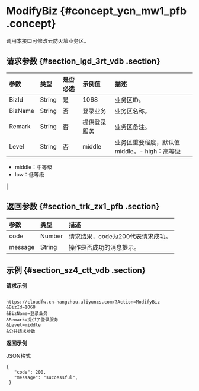 # ModifyBiz {#concept_ycn_mw1_pfb .concept}

调用本接口可修改云防火墙业务区。

## 请求参数 {#section_lgd_3rt_vdb .section}

|参数|类型|是否必选|示例值|描述|
|:-|:-|:---|:--|:-|
|BizId|String|是|1068|业务区ID。|
|BizName|String|否|登录业务|业务区名称。|
|Remark|String|否|提供登录服务|业务区备注。|
|Level|String|否|middle|业务区重要程度，默认值middle。-   high：高等级
-   middle：中等级
-   low：低等级

 |

## 返回参数 {#section_trk_zx1_pfb .section}

|参数|类型|描述|
|:-|:-|:-|
|code|Number|请求结果，code为200代表请求成功。|
|message|String|操作是否成功的消息提示。|

## 示例 {#section_sz4_ctt_vdb .section}

**请求示例**

```

https://cloudfw.cn-hangzhou.aliyuncs.com/?Action=ModifyBiz
&BizId=1068
&BizName=登录业务
&Remark=提供了登录服务
&Level=middle
&公共请求参数
```

**返回示例**

JSON格式

```
{
   "code": 200, 
   "message": "successful",
 }
```

